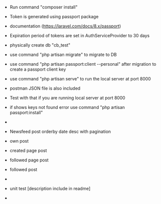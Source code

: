 - Run command "composer install"
- Token is generated using passport package
- documentation (https://laravel.com/docs/8.x/passport)
- Expiration period of tokens are set in AuthServiceProvider to 30 days
- physically create db "cb_test"
- use command "php artisan migrate" to migrate to DB
- use command "php artisan passport:client --personal" after migration to create a passport client key
- use command "php artisan serve" to run the local server at port 8000
- postman JSON file is also included
- Test with that if you are running local server at port 8000
- if shows keys not found error use command "php artisan passport:install"
- 


- Newsfeed post orderby date desc with pagination
- own post
- created page post
- followed page post
- followed post
- 


- unit test [description include in readme]
- 
